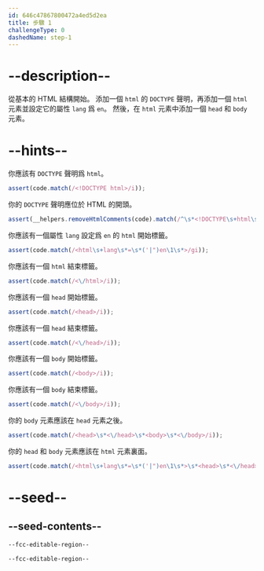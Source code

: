 ```yaml
---
id: 646c47867800472a4ed5d2ea
title: 步驟 1
challengeType: 0
dashedName: step-1
---
```


# --description--

從基本的 HTML 結構開始。 添加一個 `html` 的 `DOCTYPE` 聲明，再添加一個 `html` 元素並設定它的屬性 `lang` 爲 `en`。 然後，在 `html` 元素中添加一個 `head` 和 `body` 元素。

# --hints--

你應該有 `DOCTYPE` 聲明爲 `html`。

```js
assert(code.match(/<!DOCTYPE html>/i));
```

你的 `DOCTYPE` 聲明應位於 HTML 的開頭。

```js
assert(__helpers.removeHtmlComments(code).match(/^\s*<!DOCTYPE\s+html\s*>/i));
```

你應該有一個屬性 `lang` 設定爲 `en` 的 `html` 開始標籤。

```js
assert(code.match(/<html\s+lang\s*=\s*('|")en\1\s*>/gi));
```

你應該有一個 `html` 結束標籤。

```js
assert(code.match(/<\/html>/i));
```

你應該有一個 `head` 開始標籤。

```js
assert(code.match(/<head>/i));
```

你應該有一個 `head` 結束標籤。

```js
assert(code.match(/<\/head>/i));
```

你應該有一個 `body` 開始標籤。

```js
assert(code.match(/<body>/i));
```

你應該有一個 `body` 結束標籤。

```js
assert(code.match(/<\/body>/i));
```

你的 `body` 元素應該在 `head` 元素之後。

```js
assert(code.match(/<head>\s*<\/head>\s*<body>\s*<\/body>/i));
```

你的 `head` 和 `body` 元素應該在 `html` 元素裏面。

```js
assert(code.match(/<html\s+lang\s*=\s*('|")en\1\s*>\s*<head>\s*<\/head>\s*<body>\s*<\/body>\s*<\/html>/i));
```

# --seed--

## --seed-contents--

```html
--fcc-editable-region--

--fcc-editable-region--
```
